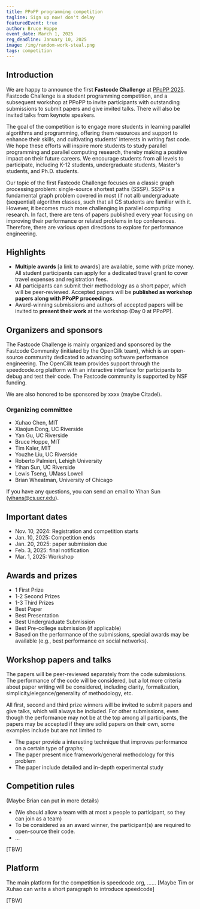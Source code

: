 ```yaml
---
title: PPoPP programming competition
tagline: Sign up now! don't delay
featuredEvent: true
author: Bruce Hoppe
event_date: March 1, 2025
reg_deadline: January 10, 2025
image: /img/random-work-steal.png
tags: competition
---
```


## Introduction

We are happy to announce the first **Fastcode Challenge** at [PPoPP 2025](https://ppopp25.sigplan.org/). Fastcode Challenge is a student programming competition, and a subsequent workshop at PPoPP to invite participants with outstanding submissions to submit papers and give invited talks. There will also be invited talks from keynote speakers. 

The goal of the competition is to engage more students in learning parallel algorithms and programming, offering them resources and support to enhance their skills, and cultivating students' interests in writing fast code. We hope these efforts will inspire more students to study parallel programming and parallel computing research, thereby making a positive impact on their future careers. We encourage students from all levels to participate, including K-12 students, undergraduate students, Master's students, and Ph.D. students. 

Our topic of the first Fastcode Challenge focuses on a classic graph processing problem: single-source shortest paths (SSSP). SSSP is a fundamental graph problem covered in most (if not all) undergraduate (sequential) algorithm classes, such that all CS students are familiar with it. However, it becomes much more challenging in parallel computing research. In fact, there are tens of papers published every year focusing on improving their performance or related problems in top conferences. Therefore, there are various open directions to explore for performance engineering. 

## Highlights

- **Multiple awards** \[a link to awards\] are available, some with prize money. All student participants can apply for a dedicated travel grant to cover travel expenses and registration fees.    
- All participants can submit their methodology as a short paper, which will be peer-reviewed. Accepted papers will be **published as workshop papers along with PPoPP proceedings**.   
- Award-winning submissions and authors of accepted papers will be invited to **present their work** at the workshop (Day 0 at PPoPP). 

## Organizers and sponsors

The Fastcode Challenge is mainly organized and sponsored by the Fastcode Community (initiated by the OpenCilk team), which is an open-source community dedicated to advancing software performance engineering. The OpenCilk team provides support through the speedcode.org platform with an interactive interface for participants to debug and test their code. The Fastcode community is supported by NSF funding.

We are also honored to be sponsored by xxxx (maybe Citadel). 

### Organizing committee

- Xuhao Chen, MIT  
- Xiaojun Dong, UC Riverside  
- Yan Gu, UC Riverside  
- Bruce Hoppe, MIT  
- Tim Kaler, MIT  
- Youzhe Liu, UC Riverside  
- Roberto Palmieri, Lehigh University  
- Yihan Sun, UC Riverside  
- Lewis Tseng, UMass Lowell  
- Brian Wheatman, University of Chicago

If you have any questions, you can send an email to Yihan Sun ([yihans@cs.ucr.edu](mailto:yihans@cs.ucr.edu)). 

## Important dates

- Nov. 10, 2024: Registration and competition starts  
- Jan. 10, 2025: Competition ends  
- Jan. 20, 2025: paper submission due  
- Feb. 3, 2025: final notification  
- Mar. 1, 2025: Workshop

## Awards and prizes

- 1 First Prize  
- 1-2 Second Prizes  
- 1-3 Third Prizes  
- Best Paper  
- Best Presentation  
- Best Undergraduate Submission  
- Best Pre-college submission (if applicable)  
- Based on the performance of the submissions, special awards may be available (e.g., best performance on social networks). 

## Workshop papers and talks

The papers will be peer-reviewed separately from the code submissions. The performance of the code will be considered, but a lot more criteria about paper writing will be considered, including clarity, formalization, simplicity/elegance/generality of methodology, etc. 

All first, second and third prize winners will be invited to submit papers and give talks, which will always be included. For other submissions, even though the performance may not be at the top among all participants, the papers may be accepted if they are solid papers on their own, some examples include but are not limited to

- The paper provide a interesting technique that improves performance on a certain type of graphs;   
- The paper present nice framework/general methodology for this problem  
- The paper include detailed and in-depth experimental study

## Competition rules
(Maybe Brian can put in more details)

- (We should allow a team with at most x people to participant, so they can join as a team)  
- To be considered as an award winner, the participant(s) are required to open-source their code.   
- …

\[TBW\]

## Platform

The main platform for the competition is speedcode.org, …… \[Maybe Tim or Xuhao can write a short paragraph to introduce speedcode\]

\[TBW\]
